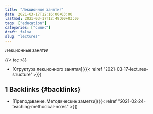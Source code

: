 ```yaml
---
title: "Лекционные занятия"
date: 2021-03-17T12:16:00+03:00
lastmod: 2021-03-17T12:49:00+03:00
tags: ["education"]
categories: ["сиянс"]
draft: false
slug: "lectures"
---
```


Лекционные занятия

<!--more-->

{{< toc >}}

-   [Структура лекционного занятия]({{< relref "2021-03-17-lectures-structure" >}})


## <span class="section-num">1</span> Backlinks {#backlinks}

-   [Преподавание. Методические заметки]({{< relref "2021-02-24-teaching-methodical-notes" >}})
